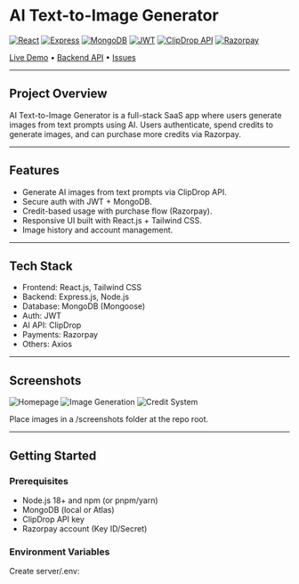 # AI Text-to-Image Generator

[![React](https://img.shields.io/badge/React-v18-blue)](https://reactjs.org/) 
[![Express](https://img.shields.io/badge/Express-Node.js-green)](https://expressjs.com/) 
[![MongoDB](https://img.shields.io/badge/MongoDB-Database-brightgreen)](https://www.mongodb.com/) 
[![JWT](https://img.shields.io/badge/JWT-Authentication-yellow)](https://jwt.io/) 
[![ClipDrop API](https://img.shields.io/badge/ClipDrop-AI-red)](https://clipdrop.co/api) 
[![Razorpay](https://img.shields.io/badge/Razorpay-Payment-blue)](https://razorpay.com/)

[Live Demo](#) • [Backend API](#) • [Issues](#)

---

## Project Overview
AI Text-to-Image Generator is a full-stack SaaS app where users generate images from text prompts using AI. Users authenticate, spend credits to generate images, and can purchase more credits via Razorpay.

---

## Features
- Generate AI images from text prompts via ClipDrop API.
- Secure auth with JWT + MongoDB.
- Credit-based usage with purchase flow (Razorpay).
- Responsive UI built with React.js + Tailwind CSS.
- Image history and account management.

---

## Tech Stack
- Frontend: React.js, Tailwind CSS
- Backend: Express.js, Node.js
- Database: MongoDB (Mongoose)
- Auth: JWT
- AI API: ClipDrop
- Payments: Razorpay
- Others: Axios

---

## Screenshots
![Homepage](screenshots/homepage.png)
![Image Generation](screenshots/generation.png)
![Credit System](screenshots/credits.png)

Place images in a /screenshots folder at the repo root.

---

## Getting Started

### Prerequisites
- Node.js 18+ and npm (or pnpm/yarn)
- MongoDB (local or Atlas)
- ClipDrop API key
- Razorpay account (Key ID/Secret)

### Environment Variables

Create server/.env:
